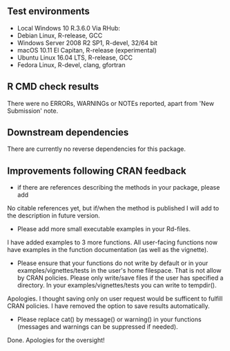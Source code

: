 ## Test environments
* Local Windows 10 R.3.6.0
Via RHub: 
* Debian Linux, R-release, GCC 
* Windows Server 2008 R2 SP1, R-devel, 32/64 bit
* macOS 10.11 El Capitan, R-release (experimental)
* Ubuntu Linux 16.04 LTS, R-release, GCC
* Fedora Linux, R-devel, clang, gfortran

## R CMD check results
There were no ERRORs, WARNINGs or NOTEs reported, apart from 'New Submission' note.

## Downstream dependencies

There are currently no reverse dependencies for this package.

## Improvements following CRAN feedback

- if there are references describing the methods in your package, please add

No citable references yet, but if/when the method is published I will add to the description in future version. 

- Please add more small executable examples in your Rd-files.

I have added examples to 3 more functions. All user-facing functions now have examples in the function documentation (as well as the vignette). 

- Please ensure that your functions do not write by default or in your examples/vignettes/tests in the user's home filespace. That is not allow by CRAN policies. Please only write/save files if the user has specified a directory. In your examples/vignettes/tests you can write to tempdir().

Apologies. I thought saving only on user request would be sufficent to fulfill CRAN policies. I have removed the option to save results  automatically. 

- Please replace cat() by message() or warning() in your functions (messages and warnings can be suppressed if needed).

Done. Apologies for the oversight!

